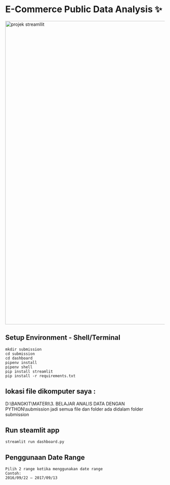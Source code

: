 # E-Commerce Public Data Analysis ✨

<img width="959" alt="projek streamllit" src="https://github.com/user-attachments/assets/2af673d3-72f5-4dd5-810e-436adb7d3ffc">

## Setup Environment - Shell/Terminal
```
mkdir submission
cd submission
cd dashboard
pipenv install
pipenv shell
pip install streamlit
pip install -r requirements.txt
```
## lokasi file dikomputer saya :
D:\BANGKIT\MATERI\3. BELAJAR ANALIS DATA DENGAN PYTHON\submission
jadi semua file dan folder ada didalam folder submission

## Run steamlit app
```
streamlit run dashboard.py
```

## Penggunaan Date Range    

```
Pilih 2 range ketika menggunakan date range
Contoh:
2016/09/22 – 2017/09/13
```
